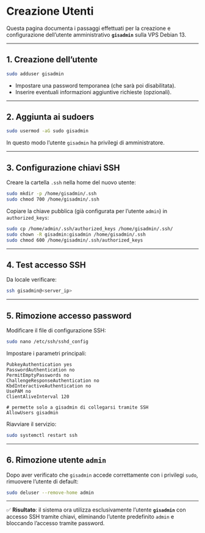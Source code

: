 # Creazione Utenti

Questa pagina documenta i passaggi effettuati per la creazione e configurazione dell’utente amministrativo **`gisadmin`** sulla VPS Debian 13.

---

## 1. Creazione dell’utente
```bash
sudo adduser gisadmin
```
- Impostare una password temporanea (che sarà poi disabilitata).  
- Inserire eventuali informazioni aggiuntive richieste (opzionali).  

---

## 2. Aggiunta ai sudoers
```bash
sudo usermod -aG sudo gisadmin
```
In questo modo l’utente `gisadmin` ha privilegi di amministratore.  

---

## 3. Configurazione chiavi SSH
Creare la cartella `.ssh` nella home del nuovo utente:  
```bash
sudo mkdir -p /home/gisadmin/.ssh
sudo chmod 700 /home/gisadmin/.ssh
```

Copiare la chiave pubblica (già configurata per l’utente `admin`) in `authorized_keys`:  
```bash
sudo cp /home/admin/.ssh/authorized_keys /home/gisadmin/.ssh/
sudo chown -R gisadmin:gisadmin /home/gisadmin/.ssh
sudo chmod 600 /home/gisadmin/.ssh/authorized_keys
```

---

## 4. Test accesso SSH
Da locale verificare:  
```bash
ssh gisadmin@<server_ip>
```

---

## 5. Rimozione accesso password
Modificare il file di configurazione SSH:  
```bash
sudo nano /etc/ssh/sshd_config
```

Impostare i parametri principali:  

```
PubkeyAuthentication yes
PasswordAuthentication no
PermitEmptyPasswords no
ChallengeResponseAuthentication no
KbdInteractiveAuthentication no
UsePAM no
ClientAliveInterval 120

# permette solo a gisadmin di collegarsi tramite SSH
AllowUsers gisadmin
```

Riavviare il servizio:  
```bash
sudo systemctl restart ssh
```

---

## 6. Rimozione utente `admin`
Dopo aver verificato che `gisadmin` accede correttamente con i privilegi `sudo`, rimuovere l’utente di default:  
```bash
sudo deluser --remove-home admin
```

---

✅ **Risultato**: il sistema ora utilizza esclusivamente l’utente **`gisadmin`** con accesso SSH tramite chiavi, eliminando l’utente predefinito `admin` e bloccando l’accesso tramite password.
